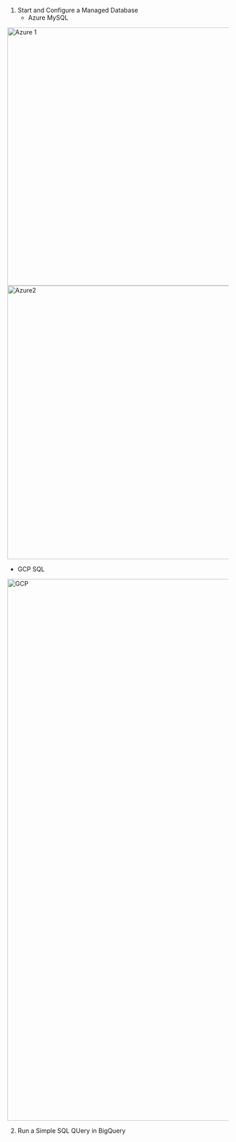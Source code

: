 1. Start and Configure a Managed Database
   - Azure MySQL
  <img width="587" alt="Azure 1" src="https://github.com/user-attachments/assets/59826502-5bd9-4a55-ac0b-8194f4a4f6c5">
  <img width="622" alt="Azure2" src="https://github.com/user-attachments/assets/3a470aaf-c209-41a8-b716-daca54086a28">


  - GCP SQL
  <img width="1232" alt="GCP" src="https://github.com/user-attachments/assets/e1b8ccc1-0189-45f6-b23c-eb463634f212">

2. Run a Simple SQL QUery in BigQuery
